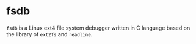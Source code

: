 # fsdb

`fsdb` is a Linux ext4 file system debugger written in C language based on the library of `ext2fs` and `readline`.